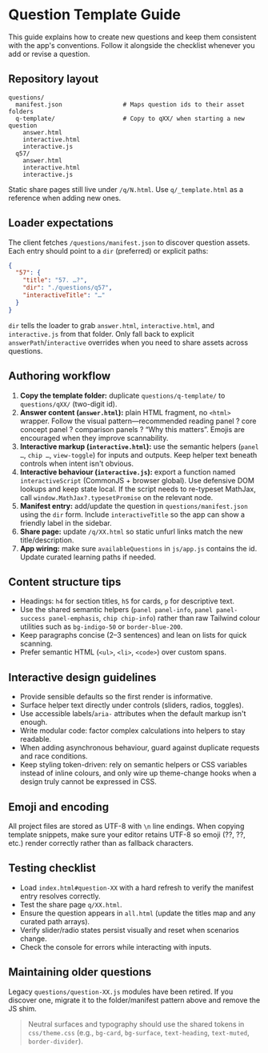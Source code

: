 # Question Template Guide

This guide explains how to create new questions and keep them consistent with the app's conventions. Follow it alongside the checklist whenever you add or revise a question.

## Repository layout

```
questions/
  manifest.json                 # Maps question ids to their asset folders
  q-template/                   # Copy to qXX/ when starting a new question
    answer.html
    interactive.html
    interactive.js
  q57/
    answer.html
    interactive.html
    interactive.js
```

Static share pages still live under `/q/N.html`. Use `q/_template.html` as a reference when adding new ones.

## Loader expectations

The client fetches `/questions/manifest.json` to discover question assets. Each entry should point to a `dir` (preferred) or explicit paths:

```json
{
  "57": {
    "title": "57. …?",
    "dir": "./questions/q57",
    "interactiveTitle": "…"
  }
}
```

`dir` tells the loader to grab `answer.html`, `interactive.html`, and `interactive.js` from that folder. Only fall back to explicit `answerPath`/`interactive` overrides when you need to share assets across questions.

## Authoring workflow

1. **Copy the template folder:** duplicate `questions/q-template/` to `questions/qXX/` (two-digit id).
2. **Answer content (`answer.html`):** plain HTML fragment, no `<html>` wrapper. Follow the visual pattern—recommended reading panel ? core concept panel ? comparison panels ? “Why this matters”. Emojis are encouraged when they improve scannability.
3. **Interactive markup (`interactive.html`):** use the semantic helpers (`panel …`, `chip …`, `view-toggle`) for inputs and outputs. Keep helper text beneath controls when intent isn't obvious.
4. **Interactive behaviour (`interactive.js`):** export a function named `interactiveScript` (CommonJS + browser global). Use defensive DOM lookups and keep state local. If the script needs to re-typeset MathJax, call `window.MathJax?.typesetPromise` on the relevant node.
5. **Manifest entry:** add/update the question in `questions/manifest.json` using the `dir` form. Include `interactiveTitle` so the app can show a friendly label in the sidebar.
6. **Share page:** update `/q/XX.html` so static unfurl links match the new title/description.
7. **App wiring:** make sure `availableQuestions` in `js/app.js` contains the id. Update curated learning paths if needed.

## Content structure tips

- Headings: `h4` for section titles, `h5` for cards, `p` for descriptive text.
- Use the shared semantic helpers (`panel panel-info`, `panel panel-success panel-emphasis`, `chip chip-info`) rather than raw Tailwind colour utilities such as `bg-indigo-50` or `border-blue-200`.
- Keep paragraphs concise (2–3 sentences) and lean on lists for quick scanning.
- Prefer semantic HTML (`<ul>`, `<li>`, `<code>`) over custom spans.

## Interactive design guidelines

- Provide sensible defaults so the first render is informative.
- Surface helper text directly under controls (sliders, radios, toggles).
- Use accessible labels/`aria-` attributes when the default markup isn't enough.
- Write modular code: factor complex calculations into helpers to stay readable.
- When adding asynchronous behaviour, guard against duplicate requests and race conditions.
- Keep styling token-driven: rely on semantic helpers or CSS variables instead of inline colours, and only wire up theme-change hooks when a design truly cannot be expressed in CSS.

## Emoji and encoding

All project files are stored as UTF-8 with `\n` line endings. When copying template snippets, make sure your editor retains UTF-8 so emoji (??, ??, etc.) render correctly rather than as fallback characters.

## Testing checklist

- Load `index.html#question-XX` with a hard refresh to verify the manifest entry resolves correctly.
- Test the share page `q/XX.html`.
- Ensure the question appears in `all.html` (update the titles map and any curated path arrays).
- Verify slider/radio states persist visually and reset when scenarios change.
- Check the console for errors while interacting with inputs.

## Maintaining older questions

Legacy `questions/question-XX.js` modules have been retired. If you discover one, migrate it to the folder/manifest pattern above and remove the JS shim.

> Neutral surfaces and typography should use the shared tokens in `css/theme.css` (e.g., `bg-card`, `bg-surface`, `text-heading`, `text-muted`, `border-divider`).
